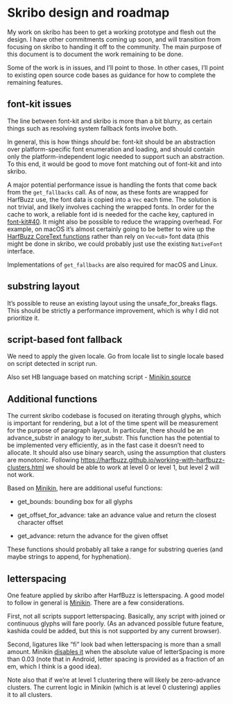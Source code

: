 # Skribo design and roadmap

My work on skribo has been to get a working prototype and flesh out the design. I have other commitments coming up soon, and will transition from focusing on skribo to handing it off to the community. The main purpose of this document is to document the work remaining to be done.

Some of the work is in issues, and I’ll point to those. In other cases, I’ll point to existing open source code bases as guidance for how to complete the remaining features.

## font-kit issues

The line between font-kit and skribo is more than a bit blurry, as certain things such as resolving system fallback fonts involve both.

In general, this is how things *should* be: font-kit should be an abstraction over platform-specific font enumeration and loading, and should contain only the platform-independent logic needed to support such an abstraction. To this end, it would be good to move font matching out of font-kit and into skribo.

A major potential performance issue is handling the fonts that come back from the `get_fallbacks` call. As of now, as these fonts are wrapped for HarfBuzz use, the font data is copied into a `Vec` each time. The solution is not trivial, and likely involves caching the wrapped fonts. In order for the cache to work, a reliable font id is needed for the cache key, captured in [font-kit#40](https://github.com/pcwalton/font-kit/issues/40). It might also be possible to reduce the wrapping overhead. For example, on macOS it’s almost certainly going to be better to wire up the [HarfBuzz CoreText functions](https://github.com/harfbuzz/harfbuzz/blob/master/src/hb-coretext.h) rather than rely on `Vec<u8>` font data (this might be done in skribo, we could probably just use the existing `NativeFont` interface.

Implementations of `get_fallbacks` are also required for macOS and Linux.

## substring layout

It’s possible to reuse an existing layout using the unsafe_for_breaks flags. This should be strictly a performance improvement, which is why I did not prioritize it.

## script-based font fallback

We need to apply the given locale. Go from locale list to single locale based on script detected in script run.

Also set HB language based on matching script - [Minikin source](https://android.googlesource.com/platform/frameworks/minikin/+/refs/heads/master/libs/minikin/Layout.cpp#652)

## Additional functions

The current skribo codebase is focused on iterating through glyphs, which is important for rendering, but a lot of the time spent will be measurement for the purpose of paragraph layout. In particular, there should be an advance_substr in analogy to iter_substr. This function has the potential to be implemented very efficiently, as in the fast case it doesn’t need to allocate. It should also use binary search, using the assumption that clusters are monotonic. Following https://harfbuzz.github.io/working-with-harfbuzz-clusters.html we should be able to work at level 0 or level 1, but level 2 will not work.

Based on [Minikin][Minikin Layout.h], here are additional useful functions:

* get_bounds: bounding box for all glyphs

* get_offset_for_advance: take an advance value and return the closest character offset

* get_advance: return the advance for the given offset

These functions should probably all take a range for substring queries (and maybe strings to append, for hyphenation).

## letterspacing

One feature applied by skribo after HarfBuzz is letterspacing. A good model to follow in general is [Minikin](https://android.googlesource.com/platform/frameworks/minikin/+/refs/heads/master/libs/minikin/Layout.cpp#633). There are a few considerations.

First, not all scripts support letterspacing. Basically, any script with joined or continuous glyphs will fare poorly. (As an advanced possible future feature, kashida could be added, but this is not supported by any current browser).

Second, ligatures like “fi” look bad when letterspacing is more than a small amount. Minikin [disables it](https://android.googlesource.com/platform/frameworks/minikin/+/refs/heads/master/libs/minikin/Layout.cpp#570) when the absolute value of letterSpacing is more than 0.03 (note that in Android, letter spacing is provided as a fraction of an em, which I think is a good idea).

Note also that if we’re at level 1 clustering there will likely be zero-advance clusters. The current logic in Minikin (which is at level 0 clustering) applies it to all clusters.

[Minikin Layout.h]: https://android.googlesource.com/platform/frameworks/minikin/+/refs/heads/master/include/minikin/Layout.h

